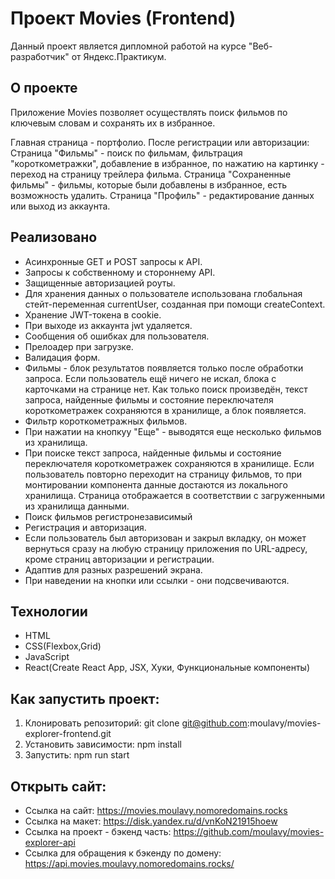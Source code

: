 # Проект Movies (Frontend)

Данный проект является дипломной работой на курсе "Веб-разработчик" от Яндекс.Практикум. 

## О проекте

Приложение Movies позволяет осуществлять поиск фильмов по ключевым словам и сохранять их в избранное.

Главная страница - портфолио. 
После регистрации или авторизации:
Страница "Фильмы" - поиск по фильмам, фильтрация "короткометражки", добавление в избранное, по нажатию на картинку - переход на страницу трейлера фильма.
Страница "Сохраненные фильмы" - фильмы, которые были добавлены в избранное, есть возможность удалить.
Страница "Профиль" - редактирование данных или выход из аккаунта.

## Реализовано
* Асинхронные GET и POST запросы к API.
* Запросы к собственному и стороннему API.
* Защищенные авторизацией роуты.
* Для хранения данных о пользователе использована глобальная стейт-переменная currentUser, созданная при помощи createContext.
* Хранение JWT-токена в cookie.
* При выходе из аккаунта jwt удаляется.
* Сообщения об ошибках для пользователя.
* Прелоадер при загрузке.
* Валидация форм.
* Фильмы - блок результатов появляется только после обработки запроса. Если пользователь ещё ничего не искал, блока с карточками на странице нет.
Как только поиск произведён, текст запроса, найденные фильмы и состояние переключателя короткометражек сохраняются в хранилище, а блок появляется.
* Фильтр короткометражных фильмов.
* При нажатии на кнопкуу "Еще" - выводятся еще несколько фильмов из хранилища.
* При поиске текст запроса, найденные фильмы и состояние переключателя короткометражек сохраняются в хранилище. Если пользователь повторно переходит на страницу фильмов, то при монтировании компонента данные достаются из локального хранилища. Страница отображается в соответствии с загруженными из хранилища данными.
* Поиск фильмов регистронезависимый
* Регистрация и авторизация.
* Если пользователь был авторизован и закрыл вкладку, он может вернуться сразу на любую страницу приложения по URL-адресу, кроме страниц авторизации и регистрации.
* Адаптив для разных разрешений экрана.
* При наведении на кнопки или ссылки - они подсвечиваются.

## Технологии
* HTML
* CSS(Flexbox,Grid)
* JavaScript
* React(Create React App, JSX, Хуки, Функциональные компоненты)

## Как запустить проект:
1) Клонировать репозиторий: git clone git@github.com:moulavy/movies-explorer-frontend.git
2) Установить зависимости: npm install
3) Запустить: npm run start

## Открыть сайт:
* Ссылка на сайт: https://movies.moulavy.nomoredomains.rocks
* Ссылка на макет: https://disk.yandex.ru/d/vnKoN21915hoew
* Ссылка на проект - бэкенд часть: https://github.com/moulavy/movies-explorer-api
* Ссылка для обращения к бэкенду по домену: https://api.movies.moulavy.nomoredomains.rocks/


